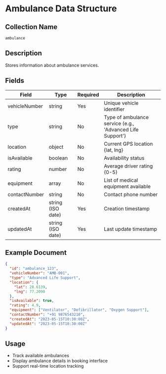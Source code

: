 # Ambulance Data Structure

## Collection Name
`ambulance`

## Description
Stores information about ambulance services.

## Fields
| Field | Type | Required | Description |
|-------|------|----------|-------------|
| vehicleNumber | string | Yes | Unique vehicle identifier |
| type | string | No | Type of ambulance service (e.g., 'Advanced Life Support') |
| location | object | No | Current GPS location {lat, lng} |
| isAvailable | boolean | No | Availability status |
| rating | number | No | Average driver rating (0-5) |
| equipment | array | No | List of medical equipment available |
| contactNumber | string | No | Contact phone number |
| createdAt | string (ISO date) | Yes | Creation timestamp |
| updatedAt | string (ISO date) | Yes | Last update timestamp |

## Example Document
```json
{
  "id": "ambulance_123",
  "vehicleNumber": "AMB-001",
  "type": "Advanced Life Support",
  "location": {
    "lat": 28.6139,
    "lng": 77.2090
  },
  "isAvailable": true,
  "rating": 4.9,
  "equipment": ["Ventilator", "Defibrillator", "Oxygen Support"],
  "contactNumber": "+91 9876543210",
  "createdAt": "2023-05-15T10:30:00Z",
  "updatedAt": "2023-05-15T10:30:00Z"
}
```

## Usage
- Track available ambulances
- Display ambulance details in booking interface
- Support real-time location tracking